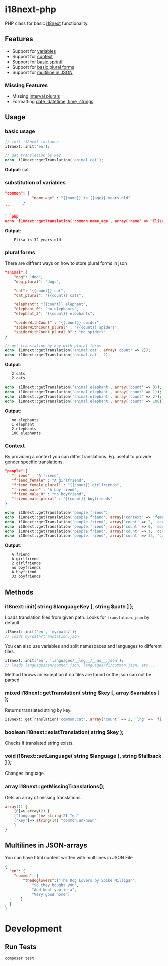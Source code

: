i18next-php
===================

PHP class for basic [i18next](https://www.i18next.com) functionality.

  
## Features

- Support for [variables](http://i18next.com/pages/doc_features.html#interpolation)
- Support for [context](http://i18next.com/pages/doc_features.html#context)
- Support for [basic sprintf](http://i18next.com/pages/doc_features.html#sprintf)
- Support for [basic plural forms](http://i18next.com/pages/doc_features.html#plurals)
- Support for [multiline in JSON](http://i18next.com/pages/doc_features.html)

### Missing Features
- Missing [interval plurals](http://i18next.com/pages/doc_features.html#plurals)
- Formatting [date, datetime, time, strings](https://www.i18next.com/translation-function/formatting)


## Usage
### basic usage
```php
// init i18next instance
i18next::init('en');

// get translation by key
echo  i18next::getTranslation('animal.cat');
```
**Output**: cat

### substitution of variables
```json
"common": {
			"name_age" : "{{name}} is {{age}} years old"
		}
´´´

```php
echo  i18next::getTranslation('common.name_age', array('name' => "Elisa", "age" => 32));
```
**Output**:
``` 
	Elisa is 32 years old
 ```

### plural forms
There are diffrent ways on how to store plural forms in json

```json
"animal":{
	"dog": "dog",
	"dog_plural": "dogs",

	"cat": "{{count}} cat",
	"cat_plural": "{{count}} cats",

	"elephant": "{{count}} elephant",
	"elephant_0": "no elephants",
	"elephant_2": "{{count}} elephants",

	"spiderWithCount" : "{{count}} spider",
	"spiderWithCount_plural" : "{{count}} spiders",
	"spiderWithCount_plural_0" : "no spiders"
}
```

 ```php
// get translation by key with plural forms
echo  i18next::getTranslation('animal.cat', array('count' => 2));
echo  i18next::getTranslation('animal.cat', 2);
```
**Output**: 
 ```
	2 cats
	2 cats
 ```


 ```php
echo  i18next::getTranslation('animal.elephant', array('count' => 0));
echo  i18next::getTranslation('animal.elephant', array('count' => 1));
echo  i18next::getTranslation('animal.elephant', array('count' => 2));
echo  i18next::getTranslation('animal.elephant', array('count' => 100));
```
**Output**:
 ```
	no elephants
	1 elephant
	2 elephants
	100 elephants
```

### Context
By providing a context you can differ translations. Eg. useful to provide gender specific translations.
 ```json
"people":{
	"friend" : "A friend",
	"friend_female" : "A girlfriend",
	"friend_female_plural" : "{{count}} girlfriends",
	"friend_male" : "A boyfriend",
	"friend_male_0" : "no boyfriend",
	"friend_male_plural" : "{{count}} boyfriends"
}
```
```php
echo  i18next::getTranslation('people.friend');
echo  i18next::getTranslation('people.friend', array('context' => 'female'));
echo  i18next::getTranslation('people.friend', array('count' => 2, 'context' => 'female'));
echo  i18next::getTranslation('people.friend', array('count' => 0, 'context' => 'male'));
echo  i18next::getTranslation('people.friend', array('count' => 1, 'context' => 'male'));
echo  i18next::getTranslation('people.friend', array('count' => 33, 'context' => 'male'));
```
**Output**:
 ```
	A friend
	A girlfirend
	2 girlfriends
	no boyfriends
	A boyfriend
	33 boyfriends
```




## Methods
### i18next::init( string $languageKey [, string $path ] );

Loads translation files from given path. Looks for `translation.json` by default.

```php
i18next::init('en', 'my/path/');
// loads my/path/translation.json
```

You can also use variables and split namespaces and languages to different files.

```php
i18next::init('en', 'languages/__lng__/__ns__.json');
// loads languages/en/common.json, languages/fi/common.json, etc...
```

Method throws an exception if no files are found or the json can not be parsed.

### mixed i18next::getTranslation( string $key [, array $variables ] );

Returns translated string by key.
```php
i18next::getTranslation('common.cat', array('count' => 2, 'lng' => 'fi'));
```

### boolean i18next::existTranslation( string $key );
Checks if translated string exists.

### void i18next::setLanguage( string $language [, string $fallback ] );

Changes language.

### array i18next::getMissingTranslations();
Gets an array of missing translations.
```php
array(1) {
	[0]=> array(2) {
	["language"]=> string(2) "en"
	["key"]=> string(14) "common.unknown"
	}
}
```

## Multilines in JSON-arrays
You can have html content written with multilines in JSON File
```json
{
  "en": {
    "common": {
        "thedoglovers":["The Dog Lovers by Spike Milligan",
			"So they bought you",
			"And kept you in a",
			"Very good home"]
       }
  }
}
```

  

# Development
## Run Tests
`composer test`
